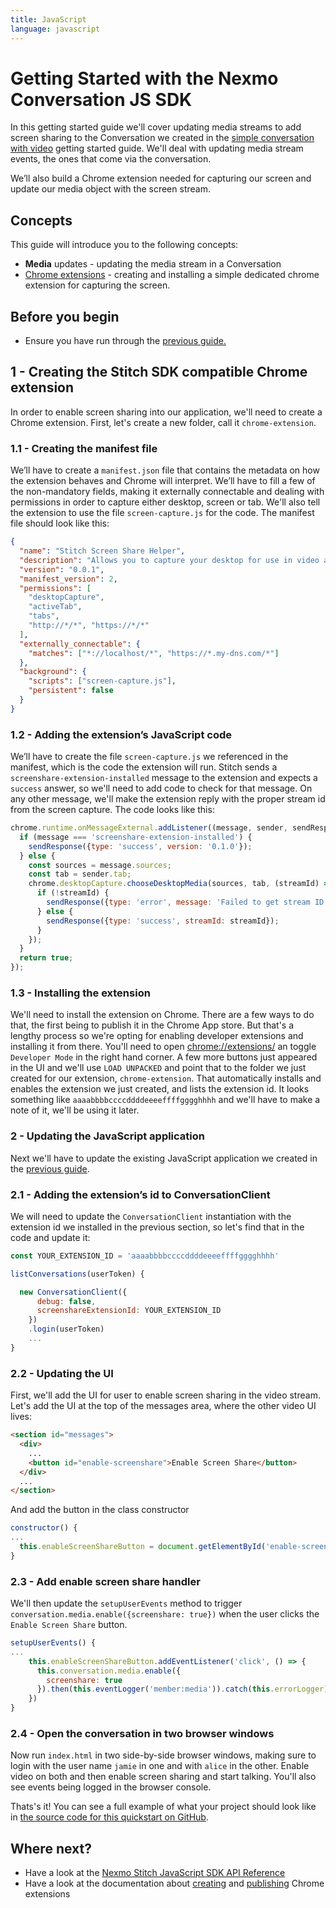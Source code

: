 ```yaml
---
title: JavaScript
language: javascript
---
```


# Getting Started with the Nexmo Conversation JS SDK

In this getting started guide we'll cover updating media streams to add screen sharing to the Conversation we created in the [simple conversation with video](/stitch/in-app-messaging/guides/5-enable-video/javascript) getting started guide. We'll deal with updating media stream events, the ones that come via the conversation.

We’ll also build a Chrome extension needed for capturing our screen and update our media object with the screen stream.

## Concepts

This guide will introduce you to the following concepts:

- **Media** updates - updating the media stream in a Conversation
- [Chrome extensions](https://developer.chrome.com/extensions) - creating and installing a simple dedicated chrome extension for capturing the screen.

## Before you begin

- Ensure you have run through the [previous guide.](/stitch/in-app-messaging/guides/5-enable-video/javascript)

## 1 - Creating the Stitch SDK compatible Chrome extension

In order to enable screen sharing into our application, we'll need to create a Chrome extension. First, let's create a new folder, call it `chrome-extension`.

### 1.1 -  Creating the manifest file

We’ll have to create a `manifest.json` file that contains the metadata on how the extension behaves and Chrome will interpret. We’ll have to fill a few of the non-mandatory fields, making it externally connectable and dealing with permissions in order to capture either desktop, screen or tab. We'll also tell the extension to use the file `screen-capture.js` for the code. The manifest file should look like this:

``` json
{
  "name": "Stitch Screen Share Helper",
  "description": "Allows you to capture your desktop for use in video applications",
  "version": "0.0.1",
  "manifest_version": 2,
  "permissions": [
    "desktopCapture",
    "activeTab",
    "tabs",
    "http://*/*", "https://*/*"
  ],
  "externally_connectable": {
    "matches": ["*://localhost/*", "https://*.my-dns.com/*"]
  },
  "background": {
    "scripts": ["screen-capture.js"],
    "persistent": false
  }
}
```

### 1.2 - Adding the extension’s JavaScript code

We’ll have to create the file `screen-capture.js` we referenced in the manifest, which is the code the extension will run. Stitch sends a `screenshare-extension-installed` message to the extension and expects a `success` answer, so we'll need to add code to check for that message. On any other message, we'll make the extension reply with the proper stream id from the screen capture. The code looks like this:

```javascript
chrome.runtime.onMessageExternal.addListener((message, sender, sendResponse) => {
  if (message === 'screenshare-extension-installed') {
    sendResponse({type: 'success', version: '0.1.0'});
  } else {
    const sources = message.sources;
    const tab = sender.tab;
    chrome.desktopCapture.chooseDesktopMedia(sources, tab, (streamId) => {
      if (!streamId) {
        sendResponse({type: 'error', message: 'Failed to get stream ID'});
      } else {
        sendResponse({type: 'success', streamId: streamId});
      }
    });
  }
  return true;
});
```

### 1.3 - Installing the extension

We'll need to install the extension on Chrome. There are a few ways to do that, the first being to publish it in the Chrome App store. But that's a lengthy process so we're opting for enabling developer extensions and installing it from there. You'll need to open [chrome://extensions/](chrome://extensions/) an toggle `Developer Mode` in the right hand corner. A few more buttons just appeared in the UI and we'll use `LOAD UNPACKED` and point that to the folder we just created for our extension, `chrome-extension`. That automatically installs and enables the extension we just created, and lists the extension id. It looks something like `aaaabbbbccccddddeeeeffffgggghhhh` and we'll have to make a note of it, we'll be using it later.

### 2 - Updating the JavaScript application

Next we'll have to update the existing JavaScript application we created in the [previous guide](5-enable-video.md).

### 2.1 -  Adding the extension’s id to ConversationClient

We will need to update the `ConversationClient` instantiation with the extension id we installed in the previous section, so let's find that in the code and update it:

``` javascript
const YOUR_EXTENSION_ID = 'aaaabbbbccccddddeeeeffffgggghhhh'

listConversations(userToken) {

  new ConversationClient({
      debug: false,
      screenshareExtensionId: YOUR_EXTENSION_ID
    })
    .login(userToken)
    ...
}
```

### 2.2 -  Updating the UI

First, we'll add the UI for user to enable screen sharing in the video stream. Let's add the UI at the top of the messages area, where the other video UI lives:


```html
<section id="messages">
  <div>
    ...
    <button id="enable-screenshare">Enable Screen Share</button>
  </div>
  ...
</section>
```

And add the button in the class constructor

```javascript
constructor() {
...
  this.enableScreenShareButton = document.getElementById('enable-screenshare')
}
```

### 2.3 - Add enable screen share handler

We'll then update the `setupUserEvents` method to trigger `conversation.media.enable({screenshare: true})` when the user clicks the `Enable Screen Share` button.

```javascript
setupUserEvents() {
...
    this.enableScreenShareButton.addEventListener('click', () => {
      this.conversation.media.enable({
        screenshare: true
      }).then(this.eventLogger('member:media')).catch(this.errorLogger)
    })
}
```

### 2.4 - Open the conversation in two browser windows

Now run `index.html` in two side-by-side browser windows, making sure to login with the user name `jamie` in one and with `alice` in the other. Enable video on both and then enable screen sharing and start talking. You'll also see events being logged in the browser console.

Thats's it! You can see a full example of what your project should look like in [the source code for this quickstart on GitHub](https://github.com/Nexmo/conversation-js-quickstart/blob/master/examples/7-enable-screen-share/index.html).

## Where next?

- Have a look at the [Nexmo Stitch JavaScript SDK API Reference](/sdk/stitch/javascript/)
- Have a look at the documentation about [creating](https://developer.chrome.com/extensions/getstarted) and [publishing](https://developer.chrome.com/webstore/publish) Chrome extensions
